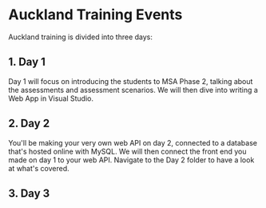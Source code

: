 # Auckland Training Events

Auckland training is divided into three days:

## 1. Day 1

Day 1 will focus on introducing the students to MSA Phase 2, talking about the assessments and assessment scenarios. We will then dive into writing a Web App in Visual Studio.

## 2. Day 2

You'll be making your very own web API on day 2, connected to a database that's hosted online with MySQL. We will then connect the front end you made on day 1 to your web API. Navigate to the Day 2 folder to have a look at what's covered. 

## 3. Day 3
